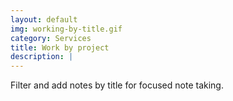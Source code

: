 ```yaml
---
layout: default
img: working-by-title.gif
category: Services
title: Work by project
description: |
---
```

Filter and add notes by title for focused note taking.